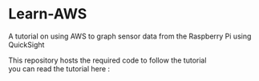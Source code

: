 # Learn-AWS
A tutorial on using AWS to graph sensor data from the Raspberry Pi using QuickSight

This repository hosts the required code to follow the tutorial  
you can read the tutorial here :  
